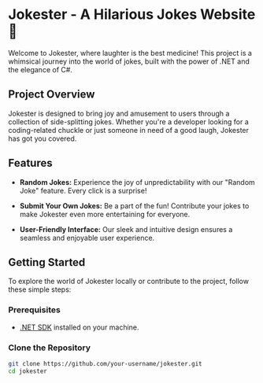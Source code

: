 # Jokester - A Hilarious Jokes Website 🤣

Welcome to Jokester, where laughter is the best medicine! This project is a whimsical journey into the world of jokes, built with the power of .NET and the elegance of C#.

## Project Overview

Jokester is designed to bring joy and amusement to users through a collection of side-splitting jokes. Whether you're a developer looking for a coding-related chuckle or just someone in need of a good laugh, Jokester has got you covered.

## Features

- **Random Jokes:** Experience the joy of unpredictability with our "Random Joke" feature. Every click is a surprise!

- **Submit Your Own Jokes:** Be a part of the fun! Contribute your jokes to make Jokester even more entertaining for everyone.

- **User-Friendly Interface:** Our sleek and intuitive design ensures a seamless and enjoyable user experience.

## Getting Started

To explore the world of Jokester locally or contribute to the project, follow these simple steps:

### Prerequisites

- [.NET SDK](https://dotnet.microsoft.com/download) installed on your machine.

### Clone the Repository

```bash
git clone https://github.com/your-username/jokester.git
cd jokester

